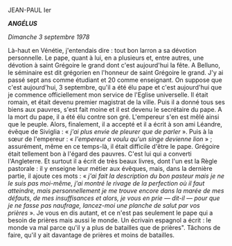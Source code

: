 JEAN-PAUL Ier

***ANGÉLUS***

*Dimanche 3 septembre 1978*

Là-haut en Vénétie, j'entendais dire : tout bon larron a sa dévotion personnelle. Le pape, quant à lui, en a plusieurs et, entre autres, une dévotion à saint Grégoire le grand dont c'est aujourd'hui la fête. A Belluno, le séminaire est dit grégorien en l'honneur de saint Grégoire le grand. J'y ai passé sept ans comme étudiant et 20 comme enseignant. On suppose que c'est aujourd'hui, 3 septembre, qu'il a été élu pape et c'est aujourd'hui que je commence officiellement mon service de l'Eglise universelle. Il était romain, et était devenu premier magistrat de la ville. Puis il a donné tous ses biens aux pauvres, s'est fait moine et il est devenu le secrétaire du pape. A la mort du pape, il a été élu contre son gré. L'empereur s'en est mêlé ainsi que le peuple. Alors, finalement, il a accepté et il a écrit à son ami Léandre, évêque de Siviglia : « *j'ai plus envie de pleurer que de parler* ». Puis à la sœur de l'empereur : « *l'empereur a voulu qu'un singe devienne lion* » ; assurément, même en ce temps-là, il était difficile d'être le pape. Grégoire était tellement bon à l'égard des pauvres. C'est lui qui a converti l'Angleterre. Et surtout il a écrit de très beaux livres, dont l'un est la Règle pastorale : il y enseigne leur métier aux évêques, mais, dans la dernière partie, il ajoute ces mots : « *j'ai fait la description du bon pasteur mais je ne le suis pas moi-même, j'ai montré le rivage de la perfection où il faut atteindre, mais personnellement je me trouve encore dans la marée de mes défauts, de mes insuffisances et alors, je vous en prie — dit-il — pour que je ne fasse pas naufrage, lancez-moi une planche de salut par vos prières* ». Je vous en dis autant, et ce n'est pas seulement le pape qui a besoin de prières mais aussi le monde. Un écrivain espagnol a écrit : le monde va mal parce qu'il y a plus de batailles que de prières". Tâchons de faire, qu'il y ait davantage de prières et moins de batailles.